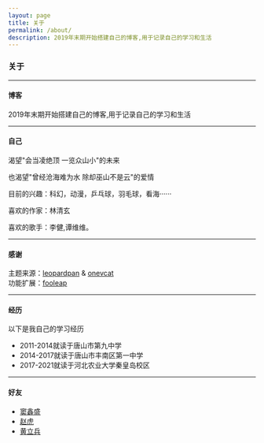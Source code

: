```yaml
---
layout: page 
title: 关于
permalink: /about/
description: 2019年末期开始搭建自己的博客,用于记录自己的学习和生活
---
```


### 关于

------------------

#### 博客

2019年末期开始搭建自己的博客,用于记录自己的学习和生活

-------------------

#### 自己

渴望"会当凌绝顶 一览众山小"的未来

也渴望"曾经沧海难为水 除却巫山不是云"的爱情

目前的兴趣：科幻，动漫，乒乓球，羽毛球，看海······

喜欢的作家：林清玄

喜欢的歌手：李健,谭维维。

-------------------

#### 感谢

主题来源：[leopardpan](https://github.com/leopardpan/leopardpan.github.io/) & [onevcat](https://github.com/onevcat/vno-jekyll)   
功能扩展：[fooleap](https://blog.fooleap.org/)

-------------------

#### 经历

以下是我自己的学习经历

- 2011-2014就读于唐山市第九中学
- 2014-2017就读于唐山市丰南区第一中学
- 2017-2021就读于河北农业大学秦皇岛校区

-------------------

####  好友
- [窦鑫盛](https://www.lancelot.chat)
- [赵虎](https://www.devilzhao.chat)
- [黄立兵](https://www.jovilhlb.top)
